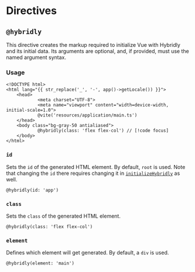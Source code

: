 # Directives

## `@hybridly`

This directive creates the markup required to initialize Vue with Hybridly and its initial data. Its arguments are optional, and, if provided, must use the named argument syntax.

### Usage

```blade
<!DOCTYPE html>
<html lang="{{ str_replace('_', '-', app()->getLocale()) }}">
	<head>
			<meta charset="UTF-8">
			<meta name="viewport" content="width=device-width, initial-scale=1.0">
			@vite('resources/application/main.ts')
	</head>
	<body class="bg-gray-50 antialiased">
			@hybridly(class: 'flex flex-col') // [!code focus]
	</body>
</html>
```

### `id`

Sets the `id` of the generated HTML element. By default, `root` is used. Note that changing the `id` there requires changing it in [`initializeHybridly`](../utils/initialize-hybridly.md) as well.

```blade
@hybridly(id: 'app')
```

### `class`

Sets the `class` of the generated HTML element.

```blade
@hybridly(class: 'flex flex-col')
```

### `element`

Defines which element will get generated. By default, a  `div` is used.

```blade
@hybridly(element: 'main')
```
